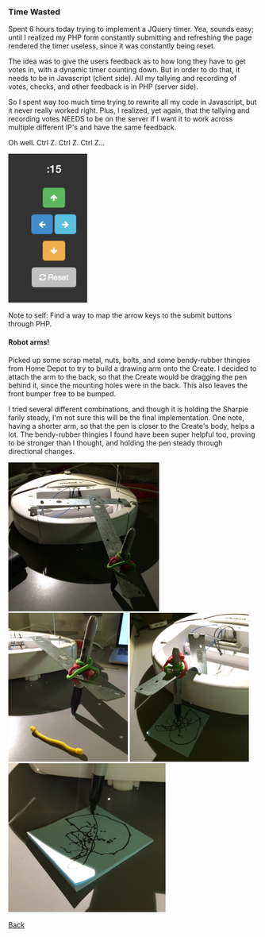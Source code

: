 ### Time Wasted

Spent 6 hours today trying to implement a JQuery timer. Yea, sounds easy; until I realized my PHP form constantly submitting and refreshing the page rendered the timer useless, since it was constantly being reset.

The idea was to give the users feedback as to how long they have to get votes in, with a dynamic timer counting down. But in order to do that, it needs to be in Javascript (client side). All my tallying and recording of votes, checks, and other feedback is in PHP (server side).

So I spent way too much time trying to rewrite all my code in Javascript, but it never really worked right. Plus, I realized, yet again, that the tallying and recording votes NEEDS to be on the server if I want it to work across multiple different IP's and have the same feedback.

Oh well. Ctrl Z. Ctrl Z. Ctrl Z...

<img src="img/failed_timer.png" height="300">

Note to self: Find a way to map the arrow keys to the submit buttons through PHP.

#### Robot arms!

Picked up some scrap metal, nuts, bolts, and some bendy-rubber thingies from Home Depot to try to build a drawing arm onto the Create. I decided to attach the arm to the back, so that the Create would be dragging the pen behind it, since the mounting holes were in the back. This also leaves the front bumper free to be bumped.

I tried several different combinations, and though it is holding the Sharpie farily steady, I'm not sure this will be the final implementation. One note, having a shorter arm, so that the pen is closer to the Create's body, helps a lot. The bendy-rubber thingies I found have been super helpful too, proving to be stronger than I thought, and holding the pen steady through directional changes.

<a href="img/arm1.JPG"><img src="img/arm1.JPG" height="300"></a>
<a href="img/arm2.JPG"><img src="img/arm2.JPG" height="300"></a>
<a href="img/arm3.JPG"><img src="img/arm3.JPG" height="300"></a>
<a href="img/arm4.JPG"><img src="img/arm4.JPG" height="300"></a>

[Back](4.md)
